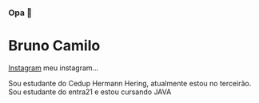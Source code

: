 ###     Opa 👋

<h1> Bruno Camilo </h1>
<a href = 'https://www.instagram.com/bruno_camilo2004/'> Instagram</a> meu instagram...

Sou estudante do Cedup Hermann Hering, atualmente estou no terceirão.
Sou estudante do entra21 e estou cursando JAVA


